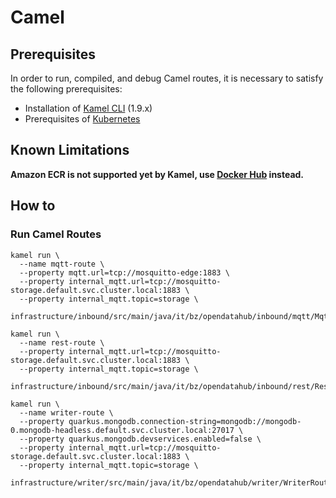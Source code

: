 # Camel

## Prerequisites

In order to run, compiled, and debug Camel routes, it is necessary to satisfy the following prerequisites:

- Installation of [Kamel CLI](https://camel.apache.org/camel-k/1.9.x/cli/cli.html) (1.9.x)
- Prerequisites of [Kubernetes](kubernetes.md#Prerequisites)

## Known Limitations

**Amazon ECR is not supported yet by Kamel, use [Docker Hub](https://hub.docker.com/) instead.**

## How to

### Run Camel Routes

```
kamel run \
  --name mqtt-route \
  --property mqtt.url=tcp://mosquitto-edge:1883 \
  --property internal_mqtt.url=tcp://mosquitto-storage.default.svc.cluster.local:1883 \
  --property internal_mqtt.topic=storage \
    infrastructure/inbound/src/main/java/it/bz/opendatahub/inbound/mqtt/MqttRoute.java
```

```
kamel run \
  --name rest-route \
  --property internal_mqtt.url=tcp://mosquitto-storage.default.svc.cluster.local:1883 \
  --property internal_mqtt.topic=storage \
    infrastructure/inbound/src/main/java/it/bz/opendatahub/inbound/rest/RestRoute.java
```

```
kamel run \
  --name writer-route \
  --property quarkus.mongodb.connection-string=mongodb://mongodb-0.mongodb-headless.default.svc.cluster.local:27017 \
  --property quarkus.mongodb.devservices.enabled=false \
  --property internal_mqtt.url=tcp://mosquitto-storage.default.svc.cluster.local:1883 \
  --property internal_mqtt.topic=storage \
    infrastructure/writer/src/main/java/it/bz/opendatahub/writer/WriterRoute.java
```
